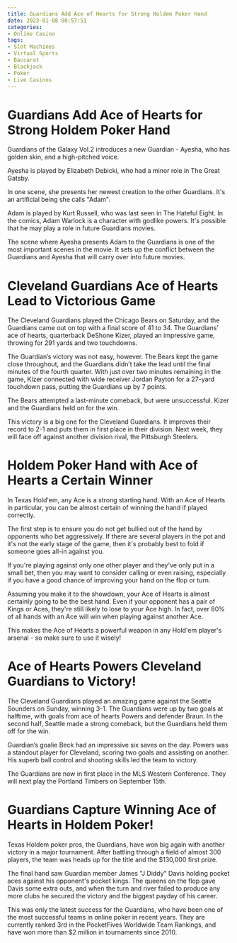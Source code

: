 ```yaml
---
title: Guardians Add Ace of Hearts for Strong Holdem Poker Hand
date: 2023-01-08 00:57:51
categories:
- Online Casino
tags:
- Slot Machines
- Virtual Sports
- Baccarat
- Blackjack
- Poker
- Live Casinos
---
```



#  Guardians Add Ace of Hearts for Strong Holdem Poker Hand

Guardians of the Galaxy Vol.2 introduces a new Guardian - Ayesha, who has golden skin, and a high-pitched voice.

Ayesha is played by Elizabeth Debicki, who had a minor role in The Great Gatsby.

In one scene, she presents her newest creation to the other Guardians. It's an artificial being she calls "Adam".



Adam is played by Kurt Russell, who was last seen in The Hateful Eight.
In the comics, Adam Warlock is a character with godlike powers. It's possible that he may play a role in future Guardians movies.

The scene where Ayesha presents Adam to the Guardians is one of the most important scenes in the movie. It sets up the conflict between the Guardians and Ayesha that will carry over into future movies.

#  Cleveland Guardians Ace of Hearts Lead to Victorious Game

The Cleveland Guardians played the Chicago Bears on Saturday, and the Guardians came out on top with a final score of 41 to 34. The Guardians’ ace of hearts, quarterback DeShone Kizer, played an impressive game, throwing for 291 yards and two touchdowns.

The Guardian’s victory was not easy, however. The Bears kept the game close throughout, and the Guardians didn’t take the lead until the final minutes of the fourth quarter. With just over two minutes remaining in the game, Kizer connected with wide receiver Jordan Payton for a 27-yard touchdown pass, putting the Guardians up by 7 points.

The Bears attempted a last-minute comeback, but were unsuccessful. Kizer and the Guardians held on for the win.

This victory is a big one for the Cleveland Guardians. It improves their record to 2-1 and puts them in first place in their division. Next week, they will face off against another division rival, the Pittsburgh Steelers.

#  Holdem Poker Hand with Ace of Hearts a Certain Winner

In Texas Hold'em, any Ace is a strong starting hand. With an Ace of Hearts in particular, you can be almost certain of winning the hand if played correctly.

The first step is to ensure you do not get bullied out of the hand by opponents who bet aggressively. If there are several players in the pot and it's not the early stage of the game, then it's probably best to fold if someone goes all-in against you.

If you're playing against only one other player and they've only put in a small bet, then you may want to consider calling or even raising, especially if you have a good chance of improving your hand on the flop or turn.

Assuming you make it to the showdown, your Ace of Hearts is almost certainly going to be the best hand. Even if your opponent has a pair of Kings or Aces, they're still likely to lose to your Ace high. In fact, over 80% of all hands with an Ace will win when playing against another Ace.

This makes the Ace of Hearts a powerful weapon in any Hold'em player's arsenal - so make sure to use it wisely!

#  Ace of Hearts Powers Cleveland Guardians to Victory!

The Cleveland Guardians played an amazing game against the Seattle Sounders on Sunday, winning 3-1. The Guardians were up by two goals at halftime, with goals from ace of hearts Powers and defender Braun. In the second half, Seattle made a strong comeback, but the Guardians held them off for the win.

Guardian’s goalie Beck had an impressive six saves on the day. Powers was a standout player for Cleveland, scoring two goals and assisting on another. His superb ball control and shooting skills led the team to victory.

The Guardians are now in first place in the MLS Western Conference. They will next play the Portland Timbers on September 15th.

#  Guardians Capture Winning Ace of Hearts in Holdem Poker!

Texas Holdem poker pros, the Guardians, have won big again with another victory in a major tournament. After battling through a field of almost 300 players, the team was heads up for the title and the $130,000 first prize.

The final hand saw Guardian member James "J Diddy" Davis holding pocket aces against his opponent's pocket kings. The queens on the flop gave Davis some extra outs, and when the turn and river failed to produce any more clubs he secured the victory and the biggest payday of his career.

This was only the latest success for the Guardians, who have been one of the most successful teams in online poker in recent years. They are currently ranked 3rd in the PocketFives Worldwide Team Rankings, and have won more than $2 million in tournaments since 2010.